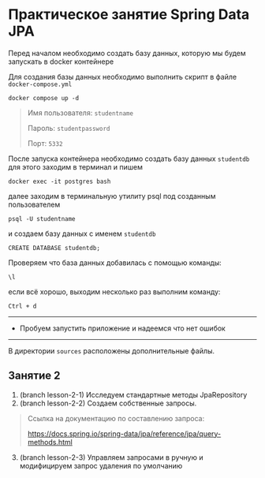 # Практическое занятие Spring Data JPA

Перед началом необходимо создать базу данных, которую мы будем запускать в docker контейнере

Для создания базы данных необходимо выполнить скрипт в файле `docker-compose.yml`

```shell
docker compose up -d
```
> Имя пользователя: `studentname`
> 
> Пароль: `studentpassword`
> 
> Порт: `5332`

После запуска контейнера необходимо создать базу данных `studentdb` для этого заходим в терминал и пишем

```shell
docker exec -it postgres bash
```
далее заходим в терминальную утилиту psql под созданным пользователем
```
psql -U studentname
```
и создаем базу данных с именем `studentdb`
```
CREATE DATABASE studentdb;
```
Проверяем что база данных добавилась с помощью команды:
```
\l
```
если всё хорошо, выходим несколько раз выполним команду:
```
Ctrl + d
```
---
* Пробуем запустить приложение и надеемся что нет ошибок
---
В директории `sources` расположены дополнительные файлы.

## Занятие 2
1. (branch lesson-2-1) Исследуем стандартные методы JpaRepository
2. (branch lesson-2-2) Создаем собственные запросы.

> Ссылка на документацию по составлению запроса:
> 
> https://docs.spring.io/spring-data/jpa/reference/jpa/query-methods.html

3. (branch lesson-2-3) Управляем запросами в ручную и модифицируем запрос удаления по умолчанию